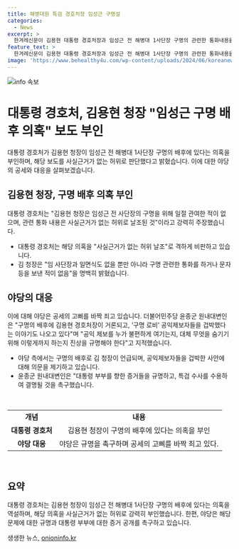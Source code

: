 ```yaml
---
title: 해병대원 특검 경호처장 임성근 구명설
categories:
  - News
excerpt: >
  한겨레신문이 김용현 대통령 경호처장과 임성근 전 해병대 1사단장 구명의 관련한 통화내용을 공개하며 관련한 의혹을 제기했다. 이에 대통령 경호처는 해당 보도를 사실에 근거하지 않은 허위로 강력히 부인하고, 재직 중인 직원과 공익제보자의 통화 내용을 명백히 밝히며 강력한 법적 조치를 취할 예정이라고 밝혔다. 이에도 불구하고 야당은 김용현 경호처장과 구명의 관련성을 고발하고, 특검 수사를 요구하고 있다. 추가로 전 경호처 직원 송씨와 더불어민주당의 발언으로 크게 논란이 일고 있다.
feature_text: >
  한겨레신문이 김용현 대통령 경호처장과 임성근 전 해병대 1사단장 구명의 관련한 통화내용을 공개하며 관련한 의혹을 제기했다. 이에 대통령 경호처는 해당 보도를 사실에 근거하지 않은 허위로 강력히 부인하고, 재직 중인 직원과 공익제보자의 통화 내용을 명백히 밝히며 강력한 법적 조치를 취할 예정이라고 밝혔다. 이에도 불구하고 야당은 김용현 경호처장과 구명의 관련성을 고발하고, 특검 수사를 요구하고 있다. 추가로 전 경호처 직원 송씨와 더불어민주당의 발언으로 크게 논란이 일고 있다.
image: 'https://www.behealthy4u.com/wp-content/uploads/2024/06/koreanews.jpg'
---
```


<p><img src="https://www.behealthy4u.com/wp-content/uploads/2024/06/koreanews.jpg" alt="info 속보" /></p>

<h1>대통령 경호처, 김용현 청장 "임성근 구명 배후 의혹" 보도 부인</h1>

<p data-ke-size="size16">대통령 경호처가 김용현 청장이 임성근 전 해병대 1사단장 구명의 배후에 있다는 의혹을 부인하며, 해당 보도를 사실근거가 없는 허위로 판단했다고 밝혔습니다. 이에 대한 야당의 공세와 대응을 살펴보겠습니다.</p>

<h2>김용현 청장, 구명 배후 의혹 부인</h2>

<p data-ke-size="size16">대통령 경호처는 "김용현 청장은 임성근 전 사단장의 구명을 위해 일절 관여한 적이 없으며, 관련 통화 내용은 사실근거가 없는 허위로 날조된 것"이라고 강력히 주장했습니다.</p>

<ul>
    <li>대통령 경호처는 해당 의혹을 "사실근거가 없는 허위 날조"로 격하게 비판하고 있습니다.</li>
    <li>김 청장은 "임 사단장과 일면식도 없을 뿐만 아니라 구명 관련한 통화를 하거나 문자 등을 보낸 적이 없음"을 명백히 밝혔습니다.</li>
</ul>

<h2>야당의 대응</h2>

<p data-ke-size="size16">이에 대해 야당은 공세의 고삐를 바짝 죄고 있습니다. 더불어민주당 윤종군 원내대변인은 "구명의 배후에 김용현 경호처장이 거론되고, ‘구명 로비’ 공익제보자들을 겁박했다는 이야기도 나오고 있다"며 "공익 제보를 누가 불편하게 여기는지, 대체 무엇을 숨기기 위해 이렇게까지 하는지 진상을 규명해야 한다"고 지적했습니다.</p>

<ul>
    <li>야당 측에서는 구명의 배후로 김 청장이 언급되며, 공익제보자들을 겁박한 사안에 대해 의문을 제기하고 있습니다.</li>
    <li>윤종군 원내대변인은 "대통령 부부를 향한 증거들을 규명하고, 특검 수사를 수용하여 결명될 것을 촉구했습니다.</li>
</ul>

<p data-ke-size="size16">&nbsp;</p>

<table>
    <tbody>
        <tr>
            <td style="text-align: center; height: 17px;"><b>개념</b></td>
            <td style="text-align: center; height: 17px;"><b>내용</b></td>
        </tr>
        <tr>
            <td style="text-align: center; height: 17px;"><b>대통령 경호처</b></td>
            <td style="text-align: center; height: 17px;">김용현 청장이 구명의 배후에 있다는 의혹을 부인</td>
        </tr>
        <tr>
            <td style="text-align: center; height: 17px;"><b>야당 대응</b></td>
            <td style="text-align: center; height: 17px;">야당은 규명을 촉구하며 공세의 고삐를 바짝 죄고 있다.</td>
        </tr>
    </tbody>
</table>

<p data-ke-size="size16">&nbsp;</p>

<h2>요약</h2>

<p data-ke-size="size16">대통령 경호처는 김용현 청장이 임성근 전 해병대 1사단장 구명의 배후에 있다는 의혹을 역설하며, 해당 의혹을 사실근거가 없는 허위로 강력히 부인했습니다. 한편, 야당은 해당 문제에 대한 규명과 대통령 부부에 대한 증거 공개를 촉구하고 있습니다.</p>
생생한 뉴스, <a href="https://onioninfo.kr" rel="dofollow">onioninfo.kr</a>



